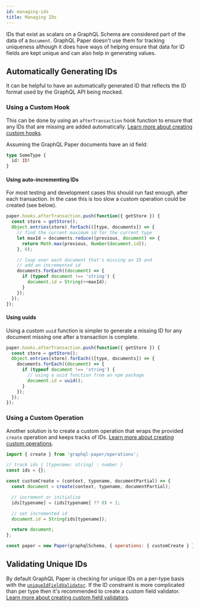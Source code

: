 ```yaml
---
id: managing-ids
title: Managing IDs
---
```


IDs that exist as scalars on a GraphQL Schema are considered part of the data of a `Document`. GraphQL Paper doesn't use them for tracking uniqueness although it does have ways of helping ensure that data for ID fields are kept unique and can also help in generating values.

## Automatically Generating IDs

It can be helpful to have an automatically generated ID that reflects the ID format used by the GraphQL API being mocked.

### Using a Custom Hook
This can be done by using an `afterTransaction` hook function to ensure that any IDs that are missing are added automatically. [Learn more about creating custom hooks](/docs/paper/hooks).

Assuming the GraphQL Paper documents have an id field:

```graphql
type SomeType {
  id: ID!
}
```

#### Using auto-incrementing IDs

For most testing and development cases this should run fast enough, after each transaction. In the case this is too slow a custom operation could be created (see below).

```js
paper.hooks.afterTransaction.push(function({ getStore }) {
  const store = getStore();
  Object.entries(store).forEach(([type, documents]) => {
    // find the current maximum id for the current type
    let maxId = documents.reduce((previous, document) => {
      return Math.max(previous, Number(document.id));
    }, 0);

    // loop over each document that's missing an ID and
    // add an incremented id
    documents.forEach((document) => {
      if (typeof document !== 'string') {
        document.id = String(++maxId);
      }
    });
  });
});
```

#### Using uuids

Using a custom `uuid` function is simpler to generate a missing ID for any document missing one after a transaction is complete.

```js
paper.hooks.afterTransaction.push(function({ getStore }) {
  const store = getStore();
  Object.entries(store).forEach(([type, documents]) => {
    documents.forEach((document) => {
      if (typeof document !== 'string') {
        // using a uuid function from an npm package
        document.id = uuid();
      }
    });
  });
});
```

### Using a Custom Operation

Another solution is to create a custom operation that wraps the provided `create` operation and keeps tracks of IDs. [Learn more about creating custom operations](/docs/paper/operations#creating-custom-operations).

```js
import { create } from 'graphql-paper/operations';

// track ids { [typename: string] : number }
const ids = {};

const customCreate = (context, typename, documentPartial) => {
  const document = create(context, typename, documentPartial);

  // increment or initialize
  ids[typename] = (ids[typename] ?? 0) + 1;

  // set incremented id
  document.id = String(ids[typename]);

  return document;
};

const paper = new Paper(graphqlSchema, { operations: { customCreate } });
```

## Validating Unique IDs

By default GraphQL Paper is checking for unique IDs on a per-type basis with the [`uniqueIdFieldValidator`](/docs/paper/validations#uniqueidfieldvalidator). If the ID constraint is more complicated than per type then it's recommended to create a custom field validator. [Learn more about creating custom field validators](/docs/paper/validations#creating-custom-field-validators).
